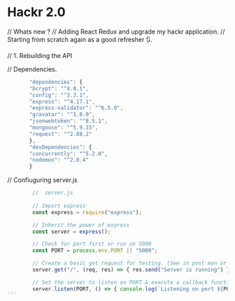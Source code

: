 # Hackr 2.0

// Whats new ?
// Adding React Redux and upgrade my hackr application.
// Starting from scratch again as a good refresher 🔃.

// 1. Rebuilding the API

//     Dependencies.   
 ```javascript
        "dependencies": {
        "bcrypt": "^4.0.1",
        "config": "^3.3.1",
        "express": "^4.17.1",
        "express-validator": "^6.5.0",
        "gravatar": "^1.8.0",
        "jsonwebtoken": "^8.5.1",
        "mongoose": "^5.9.15",
        "request": "^2.88.2"
        },
        "devDependencies": {
        "concurrently": "^5.2.0",
        "nodemon": "^2.0.4"
        }
```

//   Confiuguring server.js    

````javascript
        //  server.js
        
        // Import express
        const express = require("express");

        // Inherit the power of express
        const server = express();

        // Check for port first or run on 5000
        const PORT = process.env.PORT || "5000";

        // Create a basic get request for testing. (See in post man or browser.)
        server.get("/", (req, res) => { res.send("Server is running") });

        // Set the server to listen on PORT & execute a callback function.
        server.listen(PORT, () => { console.log(`Listening on port ${PORT}...`) })
```
